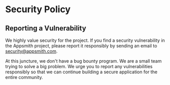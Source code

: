 # Security Policy

## Reporting a Vulnerability

We highly value security for the project. 
If you find a security vulnerability in the Appsmith project, please report it responsibly by sending an email to security@appsmith.com.

At this juncture, we don't have a bug bounty program. We are a small team trying to solve a big problem. We urge you to report any vulnerabilities responsibly
so that we can continue building a secure application for the entire community.
